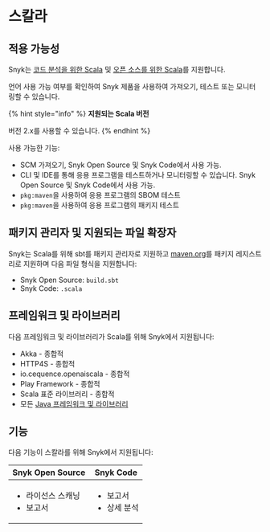 # 스칼라

## 적용 가능성

Snyk는 [코드 분석을 위한 Scala](scala-for-code-analysis.md) 및 [오픈 소스를 위한 Scala](scala-for-open-source.md)를 지원합니다.

언어 사용 가능 여부를 확인하여 Snyk 제품을 사용하여 가져오기, 테스트 또는 모니터링할 수 있습니다.&#x20;

{% hint style="info" %}
**지원되는 Scala 버전**

버전 2.x를 사용할 수 있습니다.
{% endhint %}

사용 가능한 기능:

* SCM 가져오기, Snyk Open Source 및 Snyk Code에서 사용 가능.&#x20;
* CLI 및 IDE를 통해 응용 프로그램을 테스트하거나 모니터링할 수 있습니다. Snyk Open Source 및 Snyk Code에서 사용 가능.
* `pkg:maven`을 사용하여 응용 프로그램의 SBOM 테스트
* `pkg:maven`을 사용하여 응용 프로그램의 패키지 테스트

## 패키지 관리자 및 지원되는 파일 확장자

Snyk는 Scala를 위해 sbt를 패키지 관리자로 지원하고 [maven.org](https://maven.org/)를 패키지 레지스트리로 지원하며 다음 파일 형식을 지원합니다:

* Snyk Open Source: `build.sbt`
* Snyk Code: `.scala`

## 프레임워크 및 라이브러리

다음 프레임워크 및 라이브러리가 Scala를 위해 Snyk에서 지원됩니다:&#x20;

* Akka - 종합적&#x20;
* HTTP4S - 종합적&#x20;
* io.cequence.openaiscala - 종합적&#x20;
* Play Framework - 종합적&#x20;
* Scala 표준 라이브러리 - 종합적
* 모든 [Java 프레임워크 및 라이브러리](../java-and-kotlin/#frameworks-and-libraries)

## 기능

다음 기능이 스칼라를 위해 Snyk에서 지원됩니다:

| Snyk Open Source                                   | Snyk Code                                           |
| --------------------------------------------------- | ---------------------------------------------------- |
| <ul><li>라이선스 스캐닝</li><li>보고서</li></ul> | <ul><li>보고서</li><li>상세 분석</li></ul> |